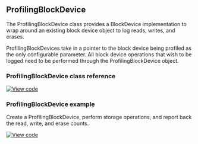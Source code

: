 ## ProfilingBlockDevice

The ProfilingBlockDevice class provides a BlockDevice implementation to wrap around an existing block device object to log reads, writes, and erases.

ProfilingBlockDevices take in a pointer to the block device being profiled as the only configurable parameter. All block device operations that wish to be logged need to be performed through the ProfilingBlockDevice object. 

### ProfilingBlockDevice class reference

[![View code](https://www.mbed.com/embed/?type=library)](https://os.mbed.com/docs/v5.6/mbed-os-api-doxy/class_profiling_block_device.html)
  
### ProfilingBlockDevice example

Create a ProfilingBlockDevice, perform storage operations, and report back the read, write, and erase counts.

[![View code](https://www.mbed.com/embed/?url=https://os.mbed.com/teams/mbed_example/code/ProfilingBlockDevice_ex_1/)](https://os.mbed.com/compiler/#nav:/ProfilingBlockDevice_ex_1/main.cpp;)
